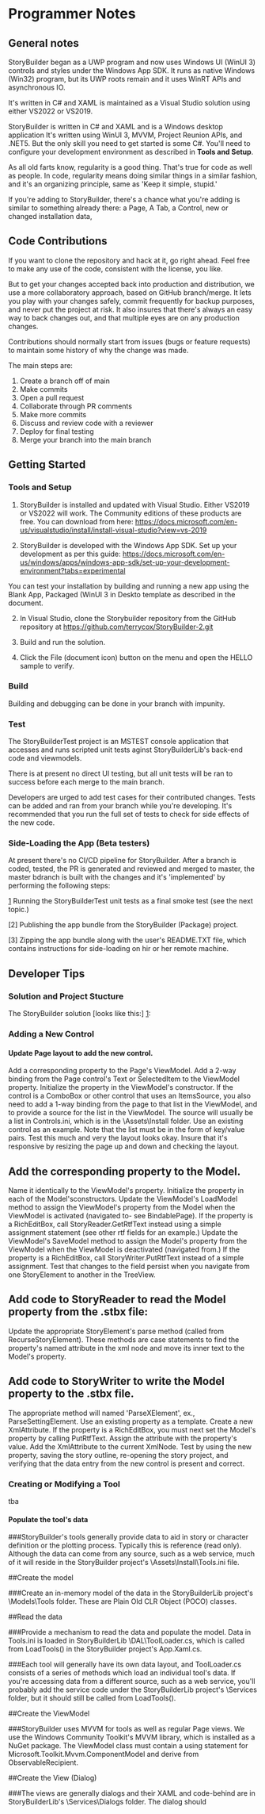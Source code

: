 # Programmer Notes## General notesStoryBuilder began as a UWP program and now uses Windows UI(WinUI 3) controls and styles under the Windows App SDK. It runsas native Windows (Win32) program, but its UWP roots remain andit uses WinRT APIs and asynchronous IO.It's written in C# and XAML is maintained as a Visual Studiosolution using either VS2022 or VS2019. StoryBuilder is written in C# and XAML and is a Windows desktop application It's written using WinUI 3, MVVM, Project Reunion APIs, and .NET5. But the only skill you need to get started is some C#. You'll need to configure your development environment as described in **Tools and Setup**.As all old farts know, regularity is a good thing. That's truefor code as well as people. In code, regularity means doing similar things in a similar fashion, and it's an organizing principle, same as 'Keep it simple, stupid.' If you're adding to StoryBuilder, there's a chance what you'readding is similar to something already there: a Page, A Tab,a Control, new or changed installation data, ## Code ContributionsIf you want to clone the repository and hack at it, go right ahead. Feelfree to make any use of the code, consistent with the license, you like.But to get your changes accepted back into production and distribution, we use a more collaboratory approach, based on GitHub branch/merge. It lets you play with your changes safely, commit frequently for backuppurposes, and never put the project at risk. It also insures that there'salways an easy way to back changes out, and that multipleeyes are on any production changes.Contributions should normally start from issues (bugs or feature requests)to maintain some history of why the change was made.The main steps are:1. Create a branch off of main2. Make commits3. Open a pull request4. Collaborate through PR comments5. Make more commits6. Discuss and review code with a reviewer7. Deploy for final testing8. Merge your branch into the main branch## Getting Started### Tools and Setup1. StoryBuilder is installed and updated with Visual Studio. Either VS2019 or VS2022 will work. The Community editions of these products are free. You can downloadfrom here:https://docs.microsoft.com/en-us/visualstudio/install/install-visual-studio?view=vs-20192. StoryBuilder is developed with the Windows App SDK. Set up your development as per this guide:https://docs.microsoft.com/en-us/windows/apps/windows-app-sdk/set-up-your-development-environment?tabs=experimentalYou can test your installation by building and running a new app using the Blank App, Packaged (WinUI 3 in Desktotemplate as described in the document.2. In Visual Studio, clone the Storybuilder repository from the GitHub repository at https://github.com/terrycox/StoryBuilder-2.git3. Build and run the solution.4. Click  the File (document icon) button on the menu and open the HELLO sample to verify.### BuildBuilding and debugging can be done in your branch with impunity.### TestThe StoryBuilderTest project is an MSTEST console application that accesses and runsscripted unit tests aginst StoryBuilderLib's back-end code and viewmodels. There is at present no direct UI testing, but all unit tests will be ran to successbefore each merge to the main branch.Developers are urged to add test cases for their contributed changes. Tests can beadded and ran from your branch while you're developing. It's recommended that yourun the full set of tests to check for side effects of the new code.### Side-Loading the App (Beta testers)At present there's no CI/CD pipeline for StoryBuilder. After a branch is coded, tested, the PR is generated and reviewed and merged to master, the master bdranch is built with the changes andit's 'implemented' by performing the following steps:[1] Running the StoryBuilderTest unit tests as a final smoke test (see the next topic.)[2] Publishing the app bundle from the StoryBuilder (Package) project.[3] Zipping the app bundle along with the user's README.TXT file, which containsinstructions for side-loading on hir or her remote machine.## Developer Tips### Solution and Project StuctureThe StoryBuilder solution [looks like this:][1]:### Adding a New Control#### Update Page layout to add the new control.    Add a corresponding property to the Page's ViewModel.    Add a 2-way binding from the Page control's Text or SelectedItem to the ViewModel    property.   Initialize the property in the ViewModel's constructor.   If the control is a ComboBox or other control that uses an ItemsSource,  you   also need to add a 1-way binding from the page to that list in the ViewModel,   and to provide a source for the list in the ViewModel. The source will usually   be a list in Controls.ini, which is in the \Assets\Install folder. Use an existing   control as an example. Note that the list must be in the form of key/value pairs.   Test this much and very the layout looks okay. Insure that it's responsive    by resizing the page up and down and checking the layout.## Add the corresponding property to the Model. Name it identically to the ViewModel's property.Initialize the property in each of the Model'sconstructors. Update the ViewModel's LoadModel method to assign the ViewModel's propertyfrom the Model when the ViewModel is activated (navigated to- see BindablePage).If the property is a RichEditBox, call StoryReader.GetRtfText instead using asimple assignment statement (see other rtf fields for an example.)Update the ViewModel's SaveModel method to assign the Model's property fromthe ViewModel when the ViewModel is deactivated (navigated from.) If the property is a RichEditBox, call StoryWriter.PutRtfText instead of a simple assignment.Test that changes to the field persist when you navigate from one StoryElement toanother in the TreeView.## Add code to StoryReader to read the Model property from the .stbx file:   Update the appropriate StoryElement's parse method (called from RecurseStoryElement).   These methods are case statements to find the property's named attribute in the xml   node and move its inner text to the Model's property.## Add code to StoryWriter to write the Model property to the .stbx file.   The appropriate method will named 'ParseXElement', ex., ParseSettingElement.    Use an existing property as a template.   Create a new XmlAttribute.   If the property is a RichEditBox, you must next set the Model's property by calling   PutRtfText.   Assign the attribute with the property's value.   Add the XmlAttribute to the current XmlNode.   Test by using the new property, saving the story outline, re-opening the story project,   and verifying that the data entry from the new control is present and correct.### Creating or Modifying a Tooltba#### Populate the tool's data###StoryBuilder's tools generally provide data to aid in story or character definition or the plotting process. Typically this is reference (read only). Although the data can come from any source, such as a web service, much of it will reside in the StoryBuilder project's \Assets\Install\Tools.ini file. ##Create the model###Create an in-memory model of the data in the StoryBuilderLib project's \Models\Tools folder. These are Plain Old CLR Object (POCO) classes. ##Read the data###Provide a mechanism to read the data  and populate the model. Data in Tools.ini is loaded in StoryBuilderLib \DAL\ToolLoader.cs, which is called from LoadTools() in the StoryBuilder project's App.Xaml.cs. ###Each tool will generally have its own data layout, and ToolLoader.cs consists of a series of methods which load an individual tool's data. If you're accessing data from a different source, such as a web service, you'll probably add the service code under the StoryBuilderLib project's \Services folder, but it should still be called from LoadTools(). ##Create the ViewModel###StoryBuilder uses MVVM for tools as well as regular Page views. We use the Windows Community Toolkit's MVVM library, which is installed as a NuGet package. The ViewModel class must contain a using statement for Microsoft.Toolkit.Mvvm.ComponentModel and derive from ObservableRecipient.##Create the View (Dialog)###The views are generally dialogs and their XAML and code-behind are in StoryBuilderLib's \Services\Dialogs folder. The dialog should [1]:https://github.com/terrycox/StoryBuilder-2/blob/master/docs/SOLUTION_PIC.md